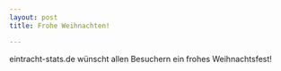 ```yaml
---
layout: post
title: Frohe Weihnachten!

---
```


eintracht-stats.de wünscht allen Besuchern ein frohes Weihnachtsfest!


